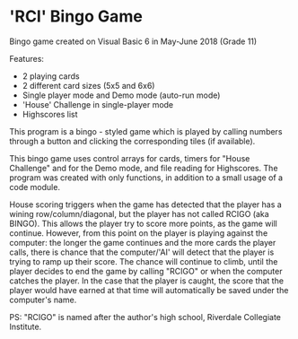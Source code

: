 # 'RCI' Bingo Game
Bingo game created on Visual Basic 6 in May-June 2018 (Grade 11)

Features:
- 2 playing cards
- 2 different card sizes (5x5 and 6x6)
- Single player mode and Demo mode (auto-run mode)
- 'House' Challenge in single-player mode
- Highscores list

This program is a bingo - styled game which is played by calling numbers through a button and clicking the corresponding tiles (if available).

This bingo game uses control arrays for cards, timers for "House Challenge" and for the Demo mode, and file reading for Highscores.
The program was created with only functions, in addition to a small usage of a code module.

House scoring triggers when the game has detected that the player has a wining row/column/diagonal, but the player has not called RCIGO (aka BINGO).
This allows the player try to score more points, as the game will continue. However, from this point on the player is playing against the computer:
the longer the game continues and the more cards the player calls, there is chance that the computer/'AI' will detect that the player is trying to ramp up their score.
The chance will continue to climb, until the player decides to end the game by calling "RCIGO" or when the computer catches the player. In the case that the player is caught,
the score that the player would have earned at that time will automatically be saved under the computer's name.

PS: "RCIGO" is named after the author's high school, Riverdale Collegiate Institute.
